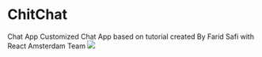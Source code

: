 # ChitChat
Chat App
Customized Chat App based on tutorial created By Farid Safi with React Amsterdam Team
<img src='https://i.imgur.com/W8c4cQz.gif' />
